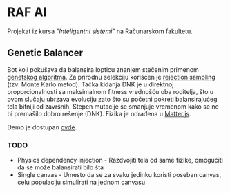 # RAF AI

Projekat iz kursa *"Inteligentni sistemi"* na Računarskom fakultetu.

## Genetic Balancer

Bot koji pokušava da balansira lopticu znanjem stečenim primenom [genetskog algoritma](https://en.wikipedia.org/wiki/Genetic_algorithm). Za prirodnu selekciju korišćen je [rejection sampling](https://en.wikipedia.org/wiki/Rejection_sampling) (tzv. Monte Karlo metod). Tačka kidanja DNK je u direktnoj proporcionalnosti sa maksimalnom fitness vrednošću oba roditelja, što u ovom slučaju ubrzava evoluciju zato što su početni pokreti balansirajućeg tela bitniji od završnih. Stepen mutacije se smanjuje vremenom kako se ne bi premašilo dobro rešenje (DNK). Fizika je odrađena u [Matter.js](http://brm.io/matter-js).

Demo je dostupan [ovde](https://lazarjelic.com/ecloga/projects/genetic).

### TODO
* Physics dependency injection - Razdvojiti tela od same fizike, omogućiti da se može balansirati bilo šta
* Single canvas - Umesto da se za svaku jedinku koristi poseban canvas, celu populaciju simulirati na jednom canvasu
